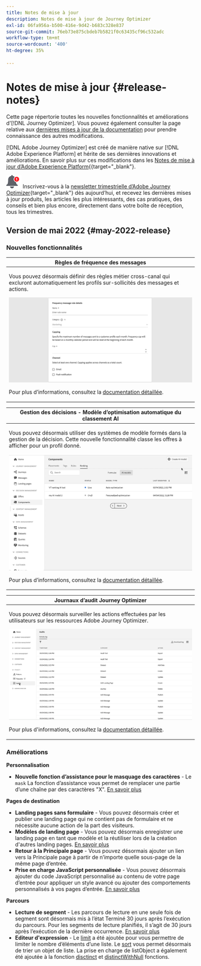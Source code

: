 ```yaml
---
title: Notes de mise à jour
description: Notes de mise à jour de Journey Optimizer
exl-id: 06fa956a-b500-416e-9d42-b683c328e837
source-git-commit: 76eb73e875cbdeb7b5821f0c63435cf96c532adc
workflow-type: tm+mt
source-wordcount: '400'
ht-degree: 35%

---
```


# Notes de mise à jour {#release-notes}

Cette page répertorie toutes les nouvelles fonctionnalités et améliorations d&#39;[!DNL Journey Optimizer]. Vous pouvez également consulter la page relative aux [dernières mises à jour de la documentation](documentation-updates.md) pour prendre connaissance des autres modifications.

[!DNL Adobe Journey Optimizer] est créé de manière native sur [!DNL Adobe Experience Platform] et hérite de ses dernières innovations et améliorations. En savoir plus sur ces modifications dans les [Notes de mise à jour d’Adobe Experience Platform](https://experienceleague.adobe.com/docs/experience-platform/release-notes/latest.html?lang=fr){{target=&quot;_blank&quot;}.

![Newsletter](../assets/do-not-localize/nl-icon.png) Inscrivez-vous à la [newsletter trimestrielle d’Adobe Journey Optimizer](https://www.adobe.com/subscription/Adobe_Journey_Optimizer_NL.html){target=&quot;_blank&quot;} dès aujourd’hui, et recevez les dernières mises à jour produits, les articles les plus intéressants, des cas pratiques, des conseils et bien plus encore, directement dans votre boîte de réception, tous les trimestres.

## Version de mai 2022 {#may-2022-release}

### Nouvelles fonctionnalités

<table>
<thead>
<tr>
<th><strong>Règles de fréquence des messages</strong><br/></th>
</tr>
</thead>
<tbody>
<tr>
<td>
<p>Vous pouvez désormais définir des règles métier cross-canal qui excluront automatiquement les profils sur-sollicités des messages et actions.</p>
<img src="assets/frequency-rn.gif"/>
<p>Pour plus d’informations, consultez la <a href="../configuration/frequency-rules.md">documentation détaillée</a>.</p>
</td>
</tr>
</tbody>
</table>


<!--table>
<thead>
<tr>
<th><strong>Email BCC</strong><br/></th>
</tr>
</thead>
<tbody>
<tr>
<td>
<p>Availability date: <strong>May, 31</strong></p>
<p>You can now use the Email BCC (blind carbon copy) capability to store emails sent by Adobe Journey Optimizer. Enable this option in your email presets so that every email sent is blind-copied to your BCC address.</p>
<img src="assets/bcc-rn.gif"/>
<p>For more information, refer to the <a href="../configuration/email-settings.md#bcc-email">detailed documentation</a>.</p>
</td>
</tr>
</tbody>
</table-->


<table>
<thead>
<tr>
<th><strong>Gestion des décisions - Modèle d’optimisation automatique du classement AI</strong><br/></th>
</tr>
</thead>
<tbody>
<tr>
<td>
<p>Vous pouvez désormais utiliser des systèmes de modèle formés dans la gestion de la décision. Cette nouvelle fonctionnalité classe les offres à afficher pour un profil donné.</p>
<img src="assets/optimization.gif"/>
<p>Pour plus d’informations, consultez la <a href="../offers/offer-activities/configure-offer-selection.md#use-ranking-strategy">documentation détaillée</a>.</p>
</td>
</tr>
</tbody>
</table>

<!--table>
<thead>
<tr>
<th><strong>Attribute-based Access Control (ABAC)</strong><br/></th>
</tr>
</thead>
<tbody>
<tr>
<td>
<p>Permission management in Journey Optimizer has been extended to data access. You can now manage data access for specific teams or groups of users (i.e. internal, external, 3rd parties) ​and manage access to specific types of data (i.e. Sensitive Personal Data/SPD).</p>
<p>This capability is available for a limited set of customers.</p>
<p>For more information, refer to the <a href="../landing-pages/create-lp.md">detailed documentation</a>.</p>
</td>
</tr>
</tbody>
</table-->

<table>
<thead>
<tr>
<th><strong>Journaux d’audit Journey Optimizer</strong><br/></th>
</tr>
</thead>
<tbody>
<tr>
<td>
<p>Vous pouvez désormais surveiller les actions effectuées par les utilisateurs sur les ressources Adobe Journey Optimizer.</p>
<img src="assets/audit-rn.gif"/>
<p>Pour plus d'informations, consultez la <a href="../reports/audit-logs.md">documentation détaillée</a>.</p>
</td>
</tr>
</tbody>
</table>

### Améliorations

**Personnalisation**

* **Nouvelle fonction d’assistance pour le masquage des caractères** - Le `mask` La fonction d’assistance vous permet de remplacer une partie d’une chaîne par des caractères &quot;X&quot;. [En savoir plus](../personalization/functions/string.md#mask)

**Pages de destination**

* **Landing pages sans formulaire** - Vous pouvez désormais créer et publier une landing page qui ne contient pas de formulaire et ne nécessite aucune action de la part des visiteurs.
* **Modèles de landing page** - Vous pouvez désormais enregistrer une landing page en tant que modèle et la réutiliser lors de la création d&#39;autres landing pages. [En savoir plus](../landing-pages/lp-templates.md)
* **Retour à la Principale page** - Vous pouvez désormais ajouter un lien vers la Principale page à partir de n’importe quelle sous-page de la même page d’entrée.
* **Prise en charge JavaScript personnalisée** - Vous pouvez désormais ajouter du code JavaScript personnalisé au contenu de votre page d’entrée pour appliquer un style avancé ou ajouter des comportements personnalisés à vos pages d’entrée.	[En savoir plus](../landing-pages/lp-custom-js.md)

<!--**Decision management**

* **HTML and JSON files support** - You can now drag and drop external HTML and JSON files from the AEM repository into the offer representation content.-->

**Parcours**

* **Lecture de segment** - Les parcours de lecture en une seule fois de segment sont désormais mis à l’état Terminé 30 jours après l’exécution du parcours. Pour les segments de lecture planifiés, il s’agit de 30 jours après l’exécution de la dernière occurrence. [En savoir plus](../building-journeys/read-segment.md)
* **Editeur d&#39;expression** - Le [limit](../building-journeys/functions/functionlimit.md) a été ajoutée pour vous permettre de limiter le nombre d’éléments d’une liste. Le [sort](../building-journeys/functions/functionsort.md) vous permet désormais de trier un objet de liste. La prise en charge de listObject a également été ajoutée à la fonction [disctinct](../building-journeys/functions/functiondistinct.md) et [distinctWithNull](../building-journeys/functions/functiondistinctwithnull.md) fonctions.
